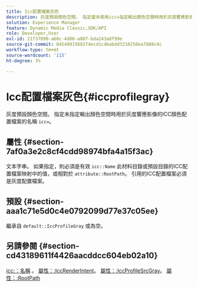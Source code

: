```yaml
---
title: Icc配置檔案灰色
description: 灰度預設顏色空間。 指定當未使用icc=指定輸出顏色空間時用於灰度響應影像的ICC顏色配置檔案的名稱。
solution: Experience Manager
feature: Dynamic Media Classic,SDK/API
role: Developer,User
exl-id: 21f37090-a68c-4d86-a807-bda243a8f99e
source-git-commit: 8454991568374ecd1c4babdd3210250ea7988c4c
workflow-type: tm+mt
source-wordcount: '115'
ht-degree: 3%

---
```


# Icc配置檔案灰色{#iccprofilegray}

灰度預設顏色空間。 指定未指定輸出顏色空間時用於灰度響應影像的ICC顏色配置檔案的名稱 `icc=`。

## 屬性 {#section-7af0a3e2c8cf4cdd98974bfa4a15f3ac}

文本字串。 如果指定，則必須是有效 `icc::Name` 此材料目錄或預設目錄的ICC配置檔案映射中的值，或相對於 `attribute::RootPath`。 引用的ICC配置檔案必須是灰度配置檔案。

## 預設 {#section-aaa1c71e5d0c4e0792099d77e37c05ee}

繼承自 `default::IccProfileGray` 或為空。

## 另請參閱 {#section-cd43189611f4426aacddcc604eb02a10}

[icc:：名稱](../../../../../ir-api/material-cat/image-rendering-api-ref/c-ir-material-catalog/c-ir-icc-profile-map-reference/r-ir-name-icc.md#reference-7a293ede360e433782575f8f6a562ac2) 。 [屬性：:IccRenderIntent](../../../../../ir-api/material-cat/image-rendering-api-ref/c-ir-material-catalog/c-ir-attributes-reference/r-ir-iccrenderintent.md#reference-3b80b7a4c25545a593c5076f318b5c40)。 [屬性：:IccProfileSrcGray](../../../../../ir-api/material-cat/image-rendering-api-ref/c-ir-material-catalog/c-ir-attributes-reference/r-ir-iccprofilesrcgray.md#reference-a2abcd4aa5864738bbea8f55706deaf2)。 [屬性：:RootPath](../../../../../ir-api/material-cat/image-rendering-api-ref/c-ir-material-catalog/c-ir-attributes-reference/r-ir-rootpath.md#reference-a4d7c96b62e14fcbad1740c702f160f3)
